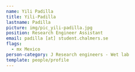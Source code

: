 ```yaml
---
name: Yili Padilla
title: Yili-Padilla
lastname: Padilla
picture: img/pic_yili-padilla.jpg
position: Research Engineer Assistant
email: padilla [at] student.chalmers.se
flags:
  - mx Mexico
person-category: J Research engineers - Wet lab
template: people/profile
---
```

